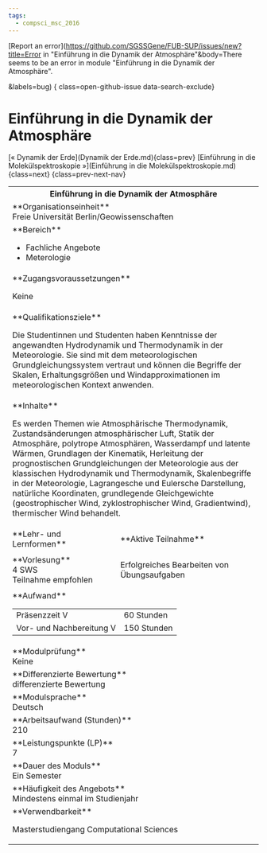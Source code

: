 ```yaml
---
tags:
  - compsci_msc_2016
---
```

[Report an error](https://github.com/SGSSGene/FUB-SUP/issues/new?title=Error in "Einführung in die Dynamik der Atmosphäre"&body=There seems to be an error in module "Einführung in die Dynamik der Atmosphäre".

<Describe here a slightly more detailed description of what is wrong>&labels=bug)
{ class=open-github-issue data-search-exclude}

# Einführung in die Dynamik der Atmosphäre

[« Dynamik der Erde](Dynamik der Erde.md){class=prev}
[Einführung in die Molekülspektroskopie »](Einführung in die Molekülspektroskopie.md){class=next}
{class=prev-next-nav}

<table markdown id="moduledesc">
<tr markdown class="moduledesc_head"><th colspan="2">Einführung in die Dynamik der Atmosphäre </th></tr>
<tr markdown><td colspan="2">**Organisationseinheit**   <br>Freie Universität Berlin/Geowissenschaften</td></tr>

<tr markdown><td colspan="2">**Bereich**<br>


- Fachliche Angebote
- Meterologie

</td></tr>

<tr markdown><td colspan="2">**Zugangsvoraussetzungen** <br>

Keine


</td></tr>
<tr markdown><td colspan="2">**Qualifikationsziele**    <br>

Die Studentinnen und Studenten haben Kenntnisse der angewandten Hydrodynamik
und Thermodynamik in der Meteorologie. Sie sind mit dem meteorologischen
Grundgleichungssystem vertraut und können die Begriffe der Skalen,
Erhaltungsgrößen und Windapproximationen im meteorologischen Kontext
anwenden.


</td></tr>
<tr markdown><td colspan="2">**Inhalte**                <br>

Es werden Themen wie Atmosphärische Thermodynamik, Zustandsänderungen
atmosphärischer Luft, Statik der Atmosphäre, polytrope Atmosphären,
Wasserdampf und latente Wärmen, Grundlagen der Kinematik, Herleitung der
prognostischen Grundgleichungen der Meteorologie aus der klassischen
Hydrodynamik und Thermodynamik, Skalenbegriffe in der Meteorologie,
Lagrangesche und Eulersche Darstellung, natürliche Koordinaten, grundlegende
Gleichgewichte (geostrophischer Wind, zyklostrophischer Wind, Gradientwind),
thermischer Wind behandelt.


</td></tr>

<tr markdown><td>**Lehr- und Lernformen**</td><td>**Aktive Teilnahme**</td></tr>
<tr markdown><td> **Vorlesung** <br>4 SWS <br> Teilnahme empfohlen</td><td>

Erfolgreiches Bearbeiten von Übungsaufgaben
</td></tr>
<tr markdown><td colspan="2">**Aufwand**                <br>
<table class="aufwand_table">
<tr><td>Präsenzzeit V</td><td>60 Stunden</td></tr>
<tr><td>Vor- und Nachbereitung V</td><td>150 Stunden</td></tr>
</table>

</td></tr>
<tr markdown><td colspan="2">**Modulprüfung**             <br>Keine


</td></tr>
<tr markdown><td colspan="2">**Differenzierte Bewertung** <br>differenzierte Bewertung

</td></tr>
<tr markdown><td colspan="2">**Modulsprache**             <br>Deutsch</td></tr>
<tr markdown><td colspan="2">**Arbeitsaufwand (Stunden)** <br>210</td></tr>
<tr markdown><td colspan="2">**Leistungspunkte (LP)**     <br>7</td></tr>
<tr markdown><td colspan="2">**Dauer des Moduls**         <br>Ein Semester</td></tr>
<tr markdown><td colspan="2">**Häufigkeit des Angebots**  <br>Mindestens einmal im Studienjahr</td></tr>
<tr markdown><td colspan="2">**Verwendbarkeit**           <br>

Masterstudiengang Computational Sciences


</td></tr>

</table>
